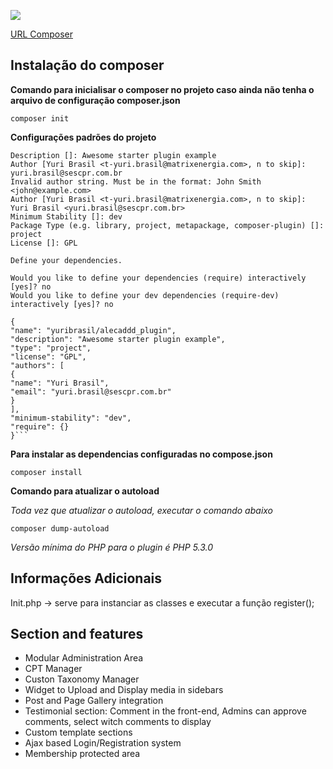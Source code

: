 ![](https://getcomposer.org/img/logo-composer-transparent4.png)

[URL Composer](https://getcomposer.org/download/)

## Instalação do composer

**Comando para inicialisar o composer no projeto caso ainda não tenha o arquivo de configuração composer.json**

`composer init`

**Configurações padrões do projeto**

````Package name (<vendor>/<name>) [yuribrasil/alecaddd_plugin]:
Description []: Awesome starter plugin example
Author [Yuri Brasil <t-yuri.brasil@matrixenergia.com>, n to skip]: yuri.brasil@sescpr.com.br
Invalid author string. Must be in the format: John Smith <john@example.com>
Author [Yuri Brasil <t-yuri.brasil@matrixenergia.com>, n to skip]: Yuri Brasil <yuri.brasil@sescpr.com.br>
Minimum Stability []: dev
Package Type (e.g. library, project, metapackage, composer-plugin) []: project
License []: GPL

Define your dependencies.

Would you like to define your dependencies (require) interactively [yes]? no
Would you like to define your dev dependencies (require-dev) interactively [yes]? no

{
"name": "yuribrasil/alecaddd_plugin",
"description": "Awesome starter plugin example",
"type": "project",
"license": "GPL",
"authors": [
{
"name": "Yuri Brasil",
"email": "yuri.brasil@sescpr.com.br"
}
],
"minimum-stability": "dev",
"require": {}
}```
````

**Para instalar as dependencias configuradas no compose.json**

`composer install`

**Comando para atualizar o autoload**

_Toda vez que atualizar o autoload, executar o comando abaixo_

`composer dump-autoload`

_Versão mínima do PHP para o plugin é PHP 5.3.0_

## Informações Adicionais

Init.php -> serve para instanciar as classes e executar a função register();

## Section and features

- Modular Administration Area
- CPT Manager
- Custon Taxonomy Manager
- Widget to Upload and Display media in sidebars
- Post and Page Gallery integration
- Testimonial section: Comment in the front-end, Admins can approve comments, select witch comments to display
- Custom template sections
- Ajax based Login/Registration system
- Membership protected area
